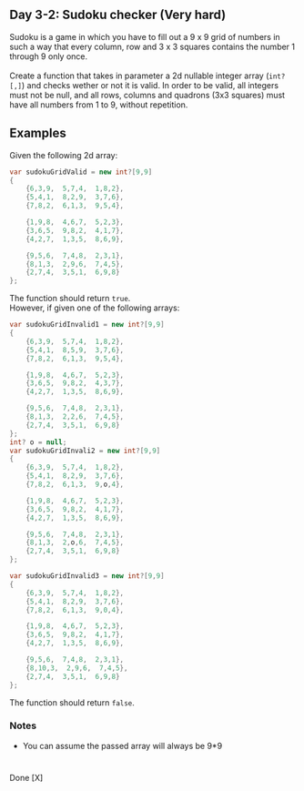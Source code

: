 ## Day 3-2: Sudoku checker (Very hard)
Sudoku is a game in which you have to fill out a 9 x 9 grid of numbers in such a way that every column, row and 3 x 3 squares contains the number 1 through 9 only once.  
\
Create a function that takes in parameter a 2d nullable integer array (`int?[,]`) and checks wether or not it is valid. In order to be valid, all integers must not be null, and all rows, columns and quadrons (3x3 squares) must have all numbers from 1 to 9, without repetition.
## Examples
Given the following 2d array:
```csharp
var sudokuGridValid = new int?[9,9] 
{
    {6,3,9,  5,7,4,  1,8,2},
    {5,4,1,  8,2,9,  3,7,6},
    {7,8,2,  6,1,3,  9,5,4},

    {1,9,8,  4,6,7,  5,2,3},
    {3,6,5,  9,8,2,  4,1,7},
    {4,2,7,  1,3,5,  8,6,9},

    {9,5,6,  7,4,8,  2,3,1},
    {8,1,3,  2,9,6,  7,4,5},
    {2,7,4,  3,5,1,  6,9,8}
};
```
The function should return `true`.  
However, if given one of the following arrays:
```csharp
var sudokuGridInvalid1 = new int?[9,9] 
{
    {6,3,9,  5,7,4,  1,8,2},
    {5,4,1,  8,5,9,  3,7,6},
    {7,8,2,  6,1,3,  9,5,4},

    {1,9,8,  4,6,7,  5,2,3},
    {3,6,5,  9,8,2,  4,3,7},
    {4,2,7,  1,3,5,  8,6,9},

    {9,5,6,  7,4,8,  2,3,1},
    {8,1,3,  2,2,6,  7,4,5},
    {2,7,4,  3,5,1,  6,9,8}
};
int? o = null;
var sudokuGridInvali2 = new int?[9,9] 
{
    {6,3,9,  5,7,4,  1,8,2},
    {5,4,1,  8,2,9,  3,7,6},
    {7,8,2,  6,1,3,  9,o,4},

    {1,9,8,  4,6,7,  5,2,3},
    {3,6,5,  9,8,2,  4,1,7},
    {4,2,7,  1,3,5,  8,6,9},

    {9,5,6,  7,4,8,  2,3,1},
    {8,1,3,  2,o,6,  7,4,5},
    {2,7,4,  3,5,1,  6,9,8}
};

var sudokuGridInvalid3 = new int?[9,9] 
{
    {6,3,9,  5,7,4,  1,8,2},
    {5,4,1,  8,2,9,  3,7,6},
    {7,8,2,  6,1,3,  9,0,4},

    {1,9,8,  4,6,7,  5,2,3},
    {3,6,5,  9,8,2,  4,1,7},
    {4,2,7,  1,3,5,  8,6,9},

    {9,5,6,  7,4,8,  2,3,1},
    {8,10,3,  2,9,6,  7,4,5},
    {2,7,4,  3,5,1,  6,9,8}
};
```
The function should return `false`.
### Notes
* You can assume the passed array will always be 9*9
#
Done [X]

